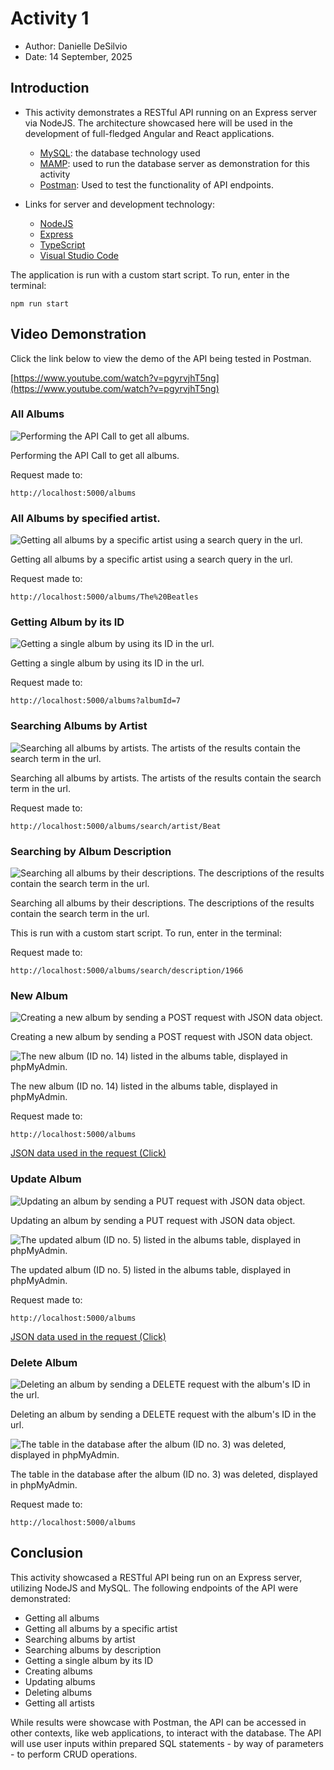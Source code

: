# Activity 1
- Author: Danielle DeSilvio
- Date: 14 September, 2025

## Introduction

- This activity demonstrates a RESTful API running on an Express server via NodeJS. The architecture showcased here will be used in the development of full-fledged Angular and React applications.
     - [MySQL](https://www.mysql.com/): the database technology used
     - [MAMP](https://www.mamp.info/en/): used to run the database server as demonstration for this activity
     - [Postman](https://www.postman.com/): Used to test the functionality of API endpoints.

- Links for server and development technology:

     - [NodeJS](https://nodejs.org/en)
     - [Express](https://expressjs.com/)
     - [TypeScript](https://www.typescriptlang.org/)
     - [Visual Studio Code](https://code.visualstudio.com/)

The application is run with a custom start script. To run, enter in the terminal:

```
npm run start
```

## Video Demonstration

Click the link below to view the demo of the API being tested in Postman.

[https://www.youtube.com/watch?v=pgyrvjhT5ng](https://www.youtube.com/watch?v=pgyrvjhT5ng)

### **All Albums**

![Performing the API Call to get all albums.](./screenshots/0_all_albums.png "Performing the API Call to get all albums.")

Performing the API Call to get all albums.

Request made to:

```
http://localhost:5000/albums
```

### All Albums by specified artist.

![Getting all albums by a specific artist using a search query in the url.](./screenshots/1_albums_by_artist.png "Getting all albums by a specific artist using a search query in the url.")

Getting all albums by a specific artist using a search query in the url.

Request made to:

```
http://localhost:5000/albums/The%20Beatles
```

### Getting Album by its ID

![Getting a single album by using its ID in the url.](./screenshots/2_by_albumid.png "Getting a single album by using its ID in the url.")

Getting a single album by using its ID in the url.

Request made to:

```
http://localhost:5000/albums?albumId=7
```

### Searching Albums by Artist

![Searching all albums by artists. The artists of the results contain the search term in the url.](./screenshots/3_search_by_artist.png "Searching all albums by artists. The artists of the results contain the search term in the url.")

Searching all albums by artists. The artists of the results contain the search term in the url.

Request made to:

```
http://localhost:5000/albums/search/artist/Beat
```

### Searching by Album Description

![Searching all albums by their descriptions. The descriptions of the results contain the search term in the url.](./screenshots/4_search_by_description.png "Searching all albums by their descriptions. The descriptions of the results contain the search term in the url.")

Searching all albums by their descriptions. The descriptions of the results contain the search term in the url.

This is run with a custom start script. To run, enter in the terminal:

Request made to:

```
http://localhost:5000/albums/search/description/1966
```

### New Album

![Creating a new album by sending a POST request with JSON data object.](./screenshots/5.1_new_album.png "Creating a new album by sending a POST request with JSON data object.")

Creating a new album by sending a POST request with JSON data object.

![The new album (ID no. 14) listed in the albums table, displayed in phpMyAdmin.](./screenshots/5.1_new_album.png "The new album (ID no. 14) listed in the albums table, displayed in phpMyAdmin.")

The new album (ID no. 14) listed in the albums table, displayed in phpMyAdmin.

Request made to:

```
http://localhost:5000/albums
```

[JSON data used in the request (Click)](./json/create_album.json) 

### Update Album

![Updating an album by sending a PUT request with JSON data object.](./screenshots/6.1_update_album.png "Updating an album by sending a PUT request with JSON data object.")

Updating an album by sending a PUT request with JSON data object.

![The updated album (ID no. 5) listed in the albums table, displayed in phpMyAdmin.](./screenshots/6.2_update_album.png "The updated album (ID no. 5) listed in the albums table, displayed in phpMyAdmin.")

The updated album (ID no. 5) listed in the albums table, displayed in phpMyAdmin.

Request made to:

```
http://localhost:5000/albums
```

[JSON data used in the request (Click)](./json/update_album.json) 

### Delete Album

![Deleting an album by sending a DELETE request with the album's ID in the url.](./screenshots/7.1_delete_album.png "Deleting an album by sending a DELETE request with the album's ID in the url.")

Deleting an album by sending a DELETE request with the album's ID in the url.

![The table in the database after the album (ID no. 3) was deleted, displayed in phpMyAdmin.](./screenshots/7.2_delete_album.png "The table in the database after the album (ID no. 3) was deleted, displayed in phpMyAdmin.")

The table in the database after the album (ID no. 3) was deleted, displayed in phpMyAdmin.

Request made to: 
 
```
http://localhost:5000/albums
```

## Conclusion

This activity showcased a RESTful API being run on an Express server, utilizing NodeJS and MySQL. The following endpoints of the API were demonstrated:

- Getting all albums
- Getting all albums by a specific artist
- Searching albums by artist
- Searching albums by description
- Getting a single album by its ID
- Creating albums
- Updating albums
- Deleting albums
- Getting all artists

While results were showcase with Postman, the API can be accessed in other contexts, like web applications, to interact with the database. The API will use user inputs within prepared SQL statements - by way of parameters - to perform CRUD operations.